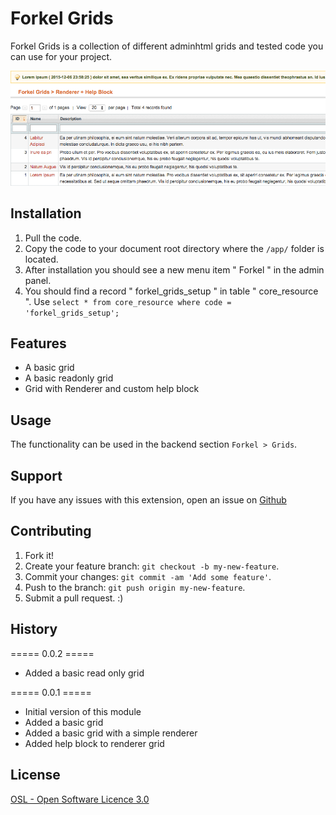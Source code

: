 # Forkel Grids
Forkel Grids is a collection of different adminhtml grids and tested code you can use for your project.

![Forkel Grids - Preview](https://raw.githubusercontent.com/tobias-forkel/Forkel_Grids/master/preview.gif)

## Installation
1. Pull the code.
2. Copy the code to your document root directory where the `/app/` folder is located.
3. After installation you should see a new menu item " Forkel " in the admin panel.
4. You should find a record " forkel_grids_setup " in table " core_resource ". Use `select * from core_resource where code = 'forkel_grids_setup';`

## Features
* A basic grid
* A basic readonly grid
* Grid with Renderer and custom help block

## Usage
The functionality can be used in the backend section `Forkel > Grids`.

## Support
If you have any issues with this extension, open an issue on [Github](https://github.com/tobias-forkel/Forkel_Grids/issues)

## Contributing
1. Fork it!
2. Create your feature branch: `git checkout -b my-new-feature`.
3. Commit your changes: `git commit -am 'Add some feature'`.
4. Push to the branch: `git push origin my-new-feature`.
5. Submit a pull request. :)

## History
===== 0.0.2 =====
* Added a basic read only grid

===== 0.0.1 =====
* Initial version of this module
* Added a basic grid
* Added a basic grid with a simple renderer
* Added help block to renderer grid

## License
[OSL - Open Software Licence 3.0](http://opensource.org/licenses/osl-3.0.php)
